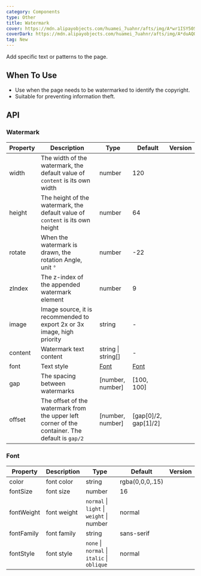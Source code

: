```yaml
---
category: Components
type: Other
title: Watermark
cover: https://mdn.alipayobjects.com/huamei_7uahnr/afts/img/A*wr1ISY50SyYAAAAAAAAAAAAADrJ8AQ/original
coverDark: https://mdn.alipayobjects.com/huamei_7uahnr/afts/img/A*duAQQbjHlHQAAAAAAAAAAAAADrJ8AQ/original
tag: New
---
```


Add specific text or patterns to the page.

## When To Use

- Use when the page needs to be watermarked to identify the copyright.
- Suitable for preventing information theft.

## API

### Watermark

| Property | Description | Type | Default | Version |
| --- | --- | --- | --- | --- |
| width | The width of the watermark, the default value of `content` is its own width | number | 120 |  |
| height | The height of the watermark, the default value of `content` is its own height | number | 64 |  |
| rotate | When the watermark is drawn, the rotation Angle, unit `°` | number | -22 |  |
| zIndex | The z-index of the appended watermark element | number | 9 |  |
| image | Image source, it is recommended to export 2x or 3x image, high priority | string | - |  |
| content | Watermark text content | string \| string[] | - |  |
| font | Text style | [Font](#font) | [Font](#font) |  |
| gap | The spacing between watermarks | \[number, number\] | \[100, 100\] |  |
| offset | The offset of the watermark from the upper left corner of the container. The default is `gap/2` | \[number, number\] | \[gap\[0\]/2, gap\[1\]/2\] |  |

### Font

<!-- prettier-ignore -->
| Property | Description | Type | Default | Version |
| --- | --- | --- | --- | --- |
| color | font color | string | rgba(0,0,0,.15) |  |
| fontSize | font size | number | 16 |  |
| fontWeight | font weight | `normal` \| `light` \| `weight` \| number | normal |  |
| fontFamily | font family | string | sans-serif |  |
| fontStyle | font style  | `none` \| `normal` \| `italic` \| `oblique` | normal |  |

